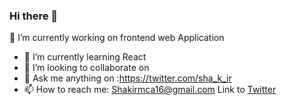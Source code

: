 ### Hi there 👋
🔭 I’m currently working on frontend web Application 
- 🌱 I’m currently learning React
- 👯 I’m looking to collaborate on
- 💬 Ask me anything on :https://twitter.com/sha_k_ir
- 📫 How to reach me: Shakirmca16@gmail.com
Link to [Twitter](https://twitter.com/sha_k_ir)
<!--
**Sheikh-Shakir/sheikh-shakir** is a ✨ _special_ ✨ repository because its `README.md` (this file) appears on your GitHub profile.

Here are some ideas to get you started:

- 🔭 I’m currently working on ...
- 🌱 I’m currently learning ...
- 👯 I’m looking to collaborate on ...
- 🤔 I’m looking for help with ...
- 💬 Ask me about ...
- 📫 How to reach me: ...
- 😄 Pronouns: ...
- ⚡ Fun fact: ...
-->
